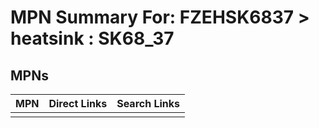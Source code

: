 



# MPN Summary For: FZEHSK6837 > heatsink : SK68_37

## MPNs
  

|MPN|Direct Links|Search Links|
| :--- | :--- | :--- |
||||
